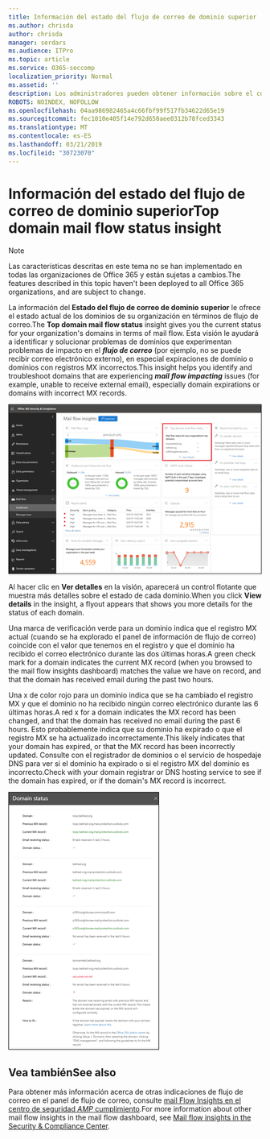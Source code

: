 ```yaml
---
title: Información del estado del flujo de correo de dominio superior
ms.author: chrisda
author: chrisda
manager: serdars
ms.audience: ITPro
ms.topic: article
ms.service: O365-seccomp
localization_priority: Normal
ms.assetid: ''
description: Los administradores pueden obtener información sobre el conocimiento del estado del flujo de correo del dominio superior del panel de flujo de correo en el centro de seguridad & cumplimiento de Office 365.
ROBOTS: NOINDEX, NOFOLLOW
ms.openlocfilehash: 04aa986982465a4c66fbf99f517fb34622d65e19
ms.sourcegitcommit: fec1010e405f14e792d650aee0312b78fced3343
ms.translationtype: MT
ms.contentlocale: es-ES
ms.lasthandoff: 03/21/2019
ms.locfileid: "30723070"
---
```

# <a name="top-domain-mail-flow-status-insight"></a><span data-ttu-id="20c70-103">Información del estado del flujo de correo de dominio superior</span><span class="sxs-lookup"><span data-stu-id="20c70-103">Top domain mail flow status insight</span></span>

> [!NOTE]
> <span data-ttu-id="20c70-104">Las características descritas en este tema no se han implementado en todas las organizaciones de Office 365 y están sujetas a cambios.</span><span class="sxs-lookup"><span data-stu-id="20c70-104">The features described in this topic haven't been deployed to all Office 365 organizations, and are subject to change.</span></span>

<span data-ttu-id="20c70-105">La información del **Estado del flujo de correo de dominio superior** le ofrece el estado actual de los dominios de su organización en términos de flujo de correo.</span><span class="sxs-lookup"><span data-stu-id="20c70-105">The **Top domain mail flow status** insight gives you the current status for your organization's domains in terms of mail flow.</span></span> <span data-ttu-id="20c70-106">Esta visión le ayudará a identificar y solucionar problemas de dominios que experimentan problemas de impacto en el ***flujo de correo*** (por ejemplo, no se puede recibir correo electrónico externo), en especial expiraciones de dominio o dominios con registros MX incorrectos.</span><span class="sxs-lookup"><span data-stu-id="20c70-106">This insight helps you identify and troubleshoot domains that are experiencing ***mail flow impacting*** issues (for example, unable to receive external email), especially domain expirations or domains with incorrect MX records.</span></span>

![Información sobre el estado del flujo de dominio superior del panel flujo de correo en el centro de seguridad & cumplimiento de Office 365](media/domain-mail-flow-status-selected.png)

<span data-ttu-id="20c70-108">Al hacer clic en **Ver detalles** en la visión, aparecerá un control flotante que muestra más detalles sobre el estado de cada dominio.</span><span class="sxs-lookup"><span data-stu-id="20c70-108">When you click **View details** in the insight, a flyout appears that shows you more details for the status of each domain.</span></span>

<span data-ttu-id="20c70-109">Una marca de verificación verde para un dominio indica que el registro MX actual (cuando se ha explorado el panel de información de flujo de correo) coincide con el valor que tenemos en el registro y que el dominio ha recibido el correo electrónico durante las dos últimas horas.</span><span class="sxs-lookup"><span data-stu-id="20c70-109">A green check mark for a domain indicates the current MX record (when you browsed to the mail flow insights dashboard) matches the value we have on record, and that the domain has received email during the past two hours.</span></span>

<span data-ttu-id="20c70-110">Una x de color rojo para un dominio indica que se ha cambiado el registro MX y que el dominio no ha recibido ningún correo electrónico durante las 6 últimas horas.</span><span class="sxs-lookup"><span data-stu-id="20c70-110">A red x for a domain indicates the MX record has been changed, and that the domain has received no email during the past 6 hours.</span></span> <span data-ttu-id="20c70-111">Esto probablemente indica que su dominio ha expirado o que el registro MX se ha actualizado incorrectamente.</span><span class="sxs-lookup"><span data-stu-id="20c70-111">This likely indicates that your domain has expired, or that the MX record has been incorrectly updated.</span></span> <span data-ttu-id="20c70-112">Consulte con el registrador de dominios o el servicio de hospedaje DNS para ver si el dominio ha expirado o si el registro MX del dominio es incorrecto.</span><span class="sxs-lookup"><span data-stu-id="20c70-112">Check with your domain registrar or DNS hosting service to see if the domain has expired, or if the domain's MX record is incorrect.</span></span>

![El control flotante de detalles en la información del estado del flujo superior del dominio](media/domain-mail-flow-status-flyout.png)

## <a name="see-also"></a><span data-ttu-id="20c70-114">Vea también</span><span class="sxs-lookup"><span data-stu-id="20c70-114">See also</span></span>

<span data-ttu-id="20c70-115">Para obtener más información acerca de otras indicaciones de flujo de correo en el panel de flujo de correo, consulte [mail Flow Insights en el centro de seguridad _AMP_ cumplimiento](mail-flow-insights-v2.md).</span><span class="sxs-lookup"><span data-stu-id="20c70-115">For more information about other mail flow insights in the mail flow dashboard, see [Mail flow insights in the Security & Compliance Center](mail-flow-insights-v2.md).</span></span>
